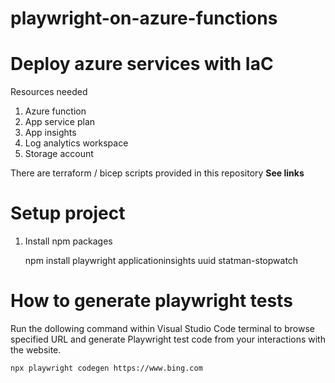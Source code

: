 # playwright-on-azure-functions


# Deploy azure services with IaC

Resources needed

1.  Azure function
2.  App service plan
3.  App insights
4.  Log analytics workspace
5.  Storage account

There are terraform / bicep scripts provided in this repository **See links**



# Setup project

1. Install npm packages

    npm install playwright applicationinsights uuid statman-stopwatch
    
# How to generate playwright tests

Run the dollowing command within Visual Studio Code terminal to browse specified URL and generate Playwright test code from your interactions with the website.

    npx playwright codegen https://www.bing.com
